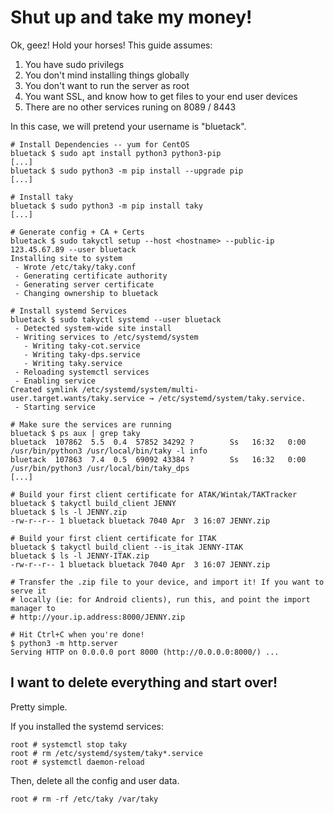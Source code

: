 # Shut up and take my money!

Ok, geez! Hold your horses! This guide assumes:

1. You have sudo privilegs
2. You don't mind installing things globally
3. You don't want to run the server as root
4. You want SSL, and know how to get files to your end user devices
5. There are no other services runing on 8089 / 8443

In this case, we will pretend your username is "bluetack".

```
# Install Dependencies -- yum for CentOS
bluetack $ sudo apt install python3 python3-pip
[...]
bluetack $ sudo python3 -m pip install --upgrade pip
[...]

# Install taky
bluetack $ sudo python3 -m pip install taky
[...]

# Generate config + CA + Certs
bluetack $ sudo takyctl setup --host <hostname> --public-ip 123.45.67.89 --user bluetack
Installing site to system
 - Wrote /etc/taky/taky.conf
 - Generating certificate authority
 - Generating server certificate
 - Changing ownership to bluetack

# Install systemd Services
bluetack $ sudo takyctl systemd --user bluetack
 - Detected system-wide site install
 - Writing services to /etc/systemd/system
   - Writing taky-cot.service
   - Writing taky-dps.service
   - Writing taky.service
 - Reloading systemctl services
 - Enabling service
Created symlink /etc/systemd/system/multi-user.target.wants/taky.service → /etc/systemd/system/taky.service.
 - Starting service

# Make sure the services are running
bluetack $ ps aux | grep taky
bluetack  107862  5.5  0.4  57852 34292 ?        Ss   16:32   0:00 /usr/bin/python3 /usr/local/bin/taky -l info
bluetack  107863  7.4  0.5  69092 43384 ?        Ss   16:32   0:00 /usr/bin/python3 /usr/local/bin/taky_dps
[...]

# Build your first client certificate for ATAK/Wintak/TAKTracker
bluetack $ takyctl build_client JENNY
bluetack $ ls -l JENNY.zip
-rw-r--r-- 1 bluetack bluetack 7040 Apr  3 16:07 JENNY.zip

# Build your first client certificate for ITAK
bluetack $ takyctl build_client --is_itak JENNY-ITAK
bluetack $ ls -l JENNY-ITAK.zip
-rw-r--r-- 1 bluetack bluetack 7040 Apr  3 16:07 JENNY.zip

# Transfer the .zip file to your device, and import it! If you want to serve it
# locally (ie: for Android clients), run this, and point the import manager to
# http://your.ip.address:8000/JENNY.zip

# Hit Ctrl+C when you're done!
$ python3 -m http.server
Serving HTTP on 0.0.0.0 port 8000 (http://0.0.0.0:8000/) ...
```

## I want to delete everything and start over!

Pretty simple.

If you installed the systemd services:

```
root # systemctl stop taky
root # rm /etc/systemd/system/taky*.service
root # systemctl daemon-reload
```

Then, delete all the config and user data.

```
root # rm -rf /etc/taky /var/taky
```

